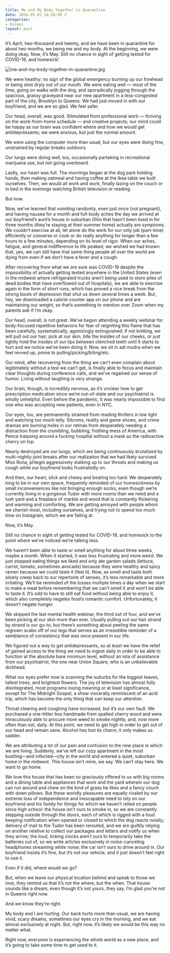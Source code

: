 ```yaml
---
title: Me and My Body Together in Quarantine
date: 2016-05-02 14:28:00 Z
categories:
- Essays
layout: post
---
```


It’s April, two-thousand and twenty, and we have been in quarantine for about two months, we being me and my body. At the beginning, we were doing okay. Now, it’s May. Still no chance in sight of getting tested for COVID-19, and homesick!

![me-and-my-body-together-in-quarantine.jpg](../../../../uploads/me-and-my-body-together-in-quarantine.jpg)


We were healthy: no sign of the global emergency burning up our forehead or being shot dryly out of our mouth. We were eating well — most of the time, going on walks with the dog, and sporadically jogging through the spacious, grassy graveyard near our new apartment in a less-congested part of the city, Brooklyn to Queens. We had just moved in with our boyfriend, and we are so glad. We feel safer.

Our head, overall, was good. Stimulated from professional work — thriving on the work-from-home schedule — and creative projects; our mind could be happy as our brain was confident where and how we would get antidepressants; we were anxious, but just the normal amount.

We were using the computer more than usual, but our eyes were doing fine, unstrained by regular breaks outdoors.

Our lungs were doing well, too, occasionally partaking in recreational marijuana use, but not going overboard.

Lastly, our heart was full. The mornings began at the dog park holding hands, then making oatmeal and having coffee at the Ikea table we built ourselves. Then, we would all work and work, finally lazing on the couch or in bed in the evenings watching British television or reading.

But now.

Now, we’ve learned that vomiting randomly, even just once (not pregnant), and having nausea for a month and full-body aches the day we arrived at our boyfriend’s aunt’s house in suburban Ohio that hasn’t been lived in for three months (they’re staying at their summer home) actually are symptoms. We couldn’t exercise at all, let alone do the work for our only job (part-time) efficiently or converse or cook or do really anything for longer than a few hours to a few minutes, depending on its level of rigor. When our aches, fatigue, and general indifference to life peaked, we wished we had known that, yes, we can still have that same thing people all over the world are dying from even if we don’t have a fever and a cough.

After recovering from what we are sure was COVID-19 despite the impossibility of actually getting tested anywhere in the United States (even in the midwest where refrigerated trucks aren’t being used to store piles of dead bodies that have overflowed out of hospitals), we are able to exercise again in the form of short runs, which has proved a nice break from the strong bouts of depression that shut us down several times a week. But, hey, we downloaded a calorie counter app on our phone and are maintaining our weight, so that’s something to mention over Zoom when my parents ask if I’m okay.

Our head, overall, is not great. We’ve begun attending a weekly webinar for body-focused repetitive behaviors for fear of reigniting this flame that has been carefully, systematically, agonizingly extinguished: if not knitting, we will pull out our hair, pick at our skin, bite the insides of our cheeks, or just tightly hold the insides of our lips between clenched teeth until it starts to hurt and we notice we’ve been doing it. Now, we sit in adi mudra when we feel revved up, prone to pulling/picking/biting/etc.

Our mind, after recovering from the thing we can’t even complain about legitimately without a test we can’t get, is finally able to focus and maintain clear thoughts during conference calls, and we’ve regained our sense of humor. Living without laughing is very strange.

Our brain, though, is incredibly nervous, as it’s unclear how to get prescription medication since we’re out-of-state and our psychiatrist is wholly unhelpful. Even before the pandemic, it was nearly impossible to find one who was accepting new patients, even in NYC.

Our eyes, too, are permanently strained from reading thrillers in low light and watching too much telly. Sitcoms, reality and game shows, and crime dramas are burning holes in our retinas from desperately needing a distraction from the crumbling, bubbling, frothing mess of America, with Pence traipsing around a fucking hospital without a mask as the radioactive cherry on top.

Nearly destroyed are our lungs, which are being continuously brutalized by multi-nightly joint breaks after our realization that we had likely survived Miss Rona, phlegm aggressively stalking up to our throats and making us cough while our boyfriend looks frustratedly on.

And then, our heart, slick and chewy and beating too hard. We desperately long to be in our own space, frequently reminded of our homesickness by small inconveniences like not bringing enough socks, even though we’re currently living in a gorgeous Tudor with more rooms than we need and a lush yard and a fireplace of marble and wood that is constantly flickering and warming and comforting. We are getting annoyed with people whom we cherish most, including ourselves, and trying not to spend too much time on Instagram, which we are failing at.

Now, it’s May.

Still no chance in sight of getting tested for COVID-19, and homesick to the point where we’ve noticed we’re talking less.

We haven’t been able to taste or smell anything for about three weeks, maybe a month. When it started, it was less frustrating and more weird. We just stopped eating things we liked and only ate garden salads (lettuce, carrot, tomato, sometimes avocado) because they were healthy and spicy ramen because we could taste it (feel it). Now, as smell and taste both slowly creep back to our repertoire of senses, it’s less remarkable and more irritating. We’ll be reminded of the losses multiple times a day when we start to make a meal before remembering that we can’t smell it and won’t be able to taste it. It’s odd to have to still eat food without being able to enjoy it, which also completely negates food’s romantic comfort. Unfortunately, it doesn’t negate hunger.

We skipped the last mental health webinar, the third out of four, and we’ve been picking at our skin more than ever. Usually pulling out our hair strand by strand is our go-to, but there’s something about peeling the same regrown scabs off of our legs that serves as an irresistible reminder of a semblance of consistency that was once present in our life.

We figured out a way to get antidepressants, so at least we have the relief of gained access to the thing we need to ingest daily in order to be able to function at the absolute bare minimum level, without an iota of assistance from our psychiatrist, the one near Union Square, who is an unbelievable dickhead.

What our eyes prefer now is scanning the suburbs for the biggest leaves, tallest trees, and brightest flowers. The joy of television has almost fully disintegrated, most programs losing meaning or at least significance, except for The Midnight Gospel, a show viscerally reminiscent of an acid trip, which has become the only thing that can keep our attention.

Throat clearing and coughing have increased, but it’s our own fault. We purchased a one-hitter box handmade from spalted cherry wood and were miraculously able to procure more weed to smoke nightly, and, now more often than not, daily. At this point, we need to get high in order to get out of our head and remain sane. Alcohol has lost its charm; it only makes us sadder.

We are attributing a lot of our pain and confusion to the new place in which we are living. Suddenly, we’ve left our cozy apartment in the most bustling––and infected––city in the world and entered a quiet, suburban home in the midwest. This house isn’t mine, we say. We can’t stay here. We want to go home.

We love this house that has been so graciously offered to us with big rooms and a dining table and appliances that work and the yard wherein our dog can run around and chew on the kind of grass he likes and a fancy couch with down pillows. But these worldly pleasures are equally rivaled by our extreme loss of independence and inescapable need to rely on our boyfriend and his family for things for which we haven’t relied on people since high school: the house isn’t ours to smoke in, so we are constantly stepping outside through the doors, each of which is rigged with a loud beeping notification when opened or closed to which the dog reacts noisily; delivery of mail to the Tudor has been rerouted, and we are guiltily relying on another relative to collect our packages and letters and notify us when they arrive; the loud, ticking clocks aren’t ours to temporarily take the batteries out of, so we write articles exclusively in noise-canceling headphones streaming white noise; the car isn’t ours to drive around in. Our boyfriend insists it’s fine, but it’s not our vehicle, and it just doesn’t feel right to use it.

Even if it did, where would we go?

But, when we leave our physical location behind and speak to those we love, they remind us that it’s not the where, but the when. That house sounds like a dream, even though it’s not yours, they say. I’m glad you’re not in Queens right now.

And we know they’re right.

My body and I are hurting. Our back hurts more than usual, we are having vivid, scary dreams, sometimes our eyes cry in the morning, and we eat almost exclusively at night. But, right now, it’s likely we would be this way no matter what.

Right now, everyone is experiencing the whole world as a new place, and it’s going to take some time to get used to it.

